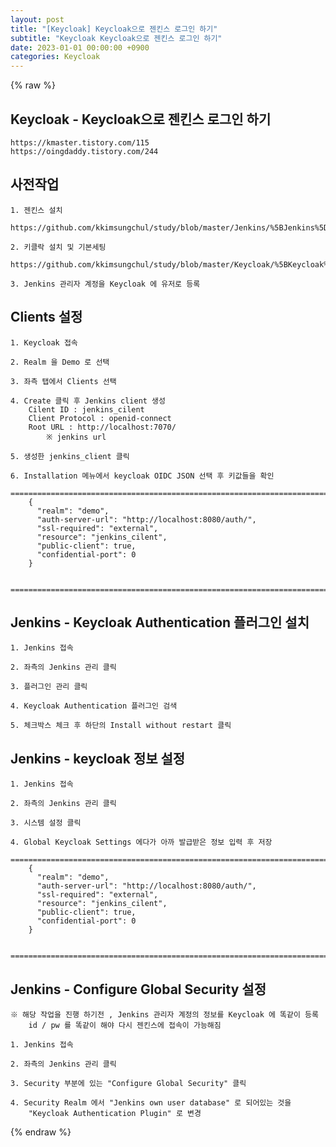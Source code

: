 ```yaml
---
layout: post
title: "[Keycloak] Keycloak으로 젠킨스 로그인 하기"
subtitle: "Keycloak Keycloak으로 젠킨스 로그인 하기"
date: 2023-01-01 00:00:00 +0900
categories: Keycloak
---
```

{% raw %}
## Keycloak - Keycloak으로 젠킨스 로그인 하기  
	https://kmaster.tistory.com/115  
	https://oingdaddy.tistory.com/244  
## 사전작업  
	1. 젠킨스 설치  
		https://github.com/kkimsungchul/study/blob/master/Jenkins/%5BJenkins%5D%20%EC%A0%A0%ED%82%A8%EC%8A%A4%20%EC%84%A4%EC%B9%98(Windows).txt  
  
	2. 키클락 설치 및 기본세팅  
		https://github.com/kkimsungchul/study/blob/master/Keycloak/%5BKeycloak%5D%20%EC%84%A4%EC%B9%98%20%EB%B0%8F%20%EC%84%B8%ED%8C%85.txt  
  
	3. Jenkins 관리자 계정을 Keycloak 에 유저로 등록  
  
## Clients 설정  
  
	1. Keycloak 접속  
  
	2. Realm 을 Demo 로 선택  
  
	3. 좌측 탭에서 Clients 선택  
  
	4. Create 클릭 후 Jenkins client 생성  
		Cilent ID : jenkins_cilent  
		Client Protocol : openid-connect  
		Root URL : http://localhost:7070/  
			※ jenkins url  
  
	5. 생성한 jenkins_client 클릭  
  
	6. Installation 메뉴에서 keycloak OIDC JSON 선택 후 키값들을 확인  
		=================================================================================================================  
		{  
		  "realm": "demo",  
		  "auth-server-url": "http://localhost:8080/auth/",  
		  "ssl-required": "external",  
		  "resource": "jenkins_cilent",  
		  "public-client": true,  
		  "confidential-port": 0  
		}  
  
		=================================================================================================================  
  
## Jenkins - Keycloak Authentication 플러그인 설치  
  
	1. Jenkins 접속  
  
	2. 좌측의 Jenkins 관리 클릭  
  
	3. 플러그인 관리 클릭  
  
	4. Keycloak Authentication 플러그인 검색  
  
	5. 체크박스 체크 후 하단의 Install without restart 클릭  
  
## Jenkins - keycloak 정보 설정  
  
	1. Jenkins 접속  
  
	2. 좌측의 Jenkins 관리 클릭  
  
	3. 시스템 설정 클릭  
  
	4. Global Keycloak Settings 에다가 아까 발급받은 정보 입력 후 저장  
		=================================================================================================================  
		{  
		  "realm": "demo",  
		  "auth-server-url": "http://localhost:8080/auth/",  
		  "ssl-required": "external",  
		  "resource": "jenkins_cilent",  
		  "public-client": true,  
		  "confidential-port": 0  
		}  
  
		=================================================================================================================  
  
## Jenkins - Configure Global Security 설정  
	※ 해당 작업을 진행 하기전 , Jenkins 관리자 계정의 정보를 Keycloak 에 똑같이 등록  
		id / pw 를 똑같이 해야 다시 젠킨스에 접속이 가능해짐  
  
	1. Jenkins 접속  
  
	2. 좌측의 Jenkins 관리 클릭  
  
	3. Security 부분에 있는 "Configure Global Security" 클릭  
  
	4. Security Realm 에서 "Jenkins own user database" 로 되어있는 것을  
		"Keycloak Authentication Plugin" 로 변경  
  

{% endraw %}
